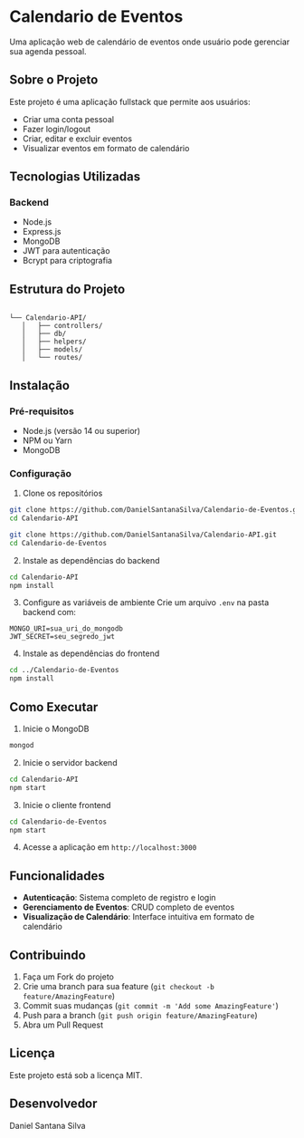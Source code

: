 # Calendario de Eventos

Uma aplicação web de calendário de eventos onde usuário pode gerenciar sua agenda pessoal.

## Sobre o Projeto

Este projeto é uma aplicação fullstack que permite aos usuários:
- Criar uma conta pessoal
- Fazer login/logout
- Criar, editar e excluir eventos
- Visualizar eventos em formato de calendário


## Tecnologias Utilizadas

### Backend
- Node.js
- Express.js
- MongoDB
- JWT para autenticação
- Bcrypt para criptografia

## Estrutura do Projeto

```

└── Calendario-API/
   │   ├── controllers/
   │   ├── db/
   │   ├── helpers/
   │   ├── models/
   │   └── routes/
```

## Instalação

### Pré-requisitos
- Node.js (versão 14 ou superior)
- NPM ou Yarn
- MongoDB

### Configuração

1. Clone os repositórios
```bash
git clone https://github.com/DanielSantanaSilva/Calendario-de-Eventos.git
cd Calendario-API
```

```bash
git clone https://github.com/DanielSantanaSilva/Calendario-API.git
cd Calendario-de-Eventos
```

2. Instale as dependências do backend
```bash
cd Calendario-API
npm install
```

3. Configure as variáveis de ambiente
Crie um arquivo `.env` na pasta backend com:
```
MONGO_URI=sua_uri_do_mongodb
JWT_SECRET=seu_segredo_jwt
```

4. Instale as dependências do frontend
```bash
cd ../Calendario-de-Eventos
npm install
```

## Como Executar

1. Inicie o MongoDB
```bash
mongod
```

2. Inicie o servidor backend
```bash
cd Calendario-API
npm start
```

3. Inicie o cliente frontend
```bash
cd Calendario-de-Eventos
npm start
```

4. Acesse a aplicação em `http://localhost:3000`

## Funcionalidades

- **Autenticação**: Sistema completo de registro e login
- **Gerenciamento de Eventos**: CRUD completo de eventos
- **Visualização de Calendário**: Interface intuitiva em formato de calendário


## Contribuindo

1. Faça um Fork do projeto
2. Crie uma branch para sua feature (`git checkout -b feature/AmazingFeature`)
3. Commit suas mudanças (`git commit -m 'Add some AmazingFeature'`)
4. Push para a branch (`git push origin feature/AmazingFeature`)
5. Abra um Pull Request

## Licença

Este projeto está sob a licença MIT.


## Desenvolvedor

Daniel Santana Silva